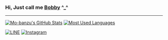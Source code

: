 ### Hi, Just call me [Bobby](https://github.com/imbobb) ^_^

___
[![Mo-banzu's GitHub Stats](https://github-readme-stats.vercel.app/api?username=imbobb&show_icons=true&theme=graywhite)](https://github.com/imbobb)
[![Most Used Languages](https://github-readme-stats.vercel.app/api/top-langs/?username=imbobb&layout=compact&theme=graywhite)](https://github.com/imbobb)

[![LINE](https://img.shields.io/badge/LINE-00ff44.svg)](https://line.me/ti/p/~imbobby_)
[![Instagram](https://img.shields.io/badge/Instagram-d66bff.svg)](https://instagram.com/ahmdbai_)
